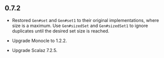 ## 0.7.2

* Restored `Gen#set` and `Gen#set1` to their original implementations, where size is a maximum.
  Use `Gen#sizedSet` and `Gen#sizedSet1` to ignore duplicates until the desired set size is reached.

* Upgrade Monocle to 1.2.2.

* Upgrade Scalaz 7.2.5.
